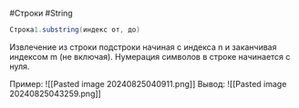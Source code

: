 #Строки #String 

```Java
Строка1.substring(индекс от, до)
```
Извлечение из строки подстроки начиная с индекса n и заканчивая индексом m (не включая). Нумерация символов в строке начинается с нуля.

Пример:
![[Pasted image 20240825040911.png]]
Вывод:
![[Pasted image 20240825043259.png]]
